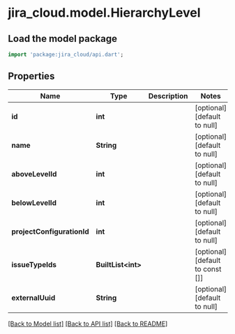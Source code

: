 # jira_cloud.model.HierarchyLevel

## Load the model package
```dart
import 'package:jira_cloud/api.dart';
```

## Properties
Name | Type | Description | Notes
------------ | ------------- | ------------- | -------------
**id** | **int** |  | [optional] [default to null]
**name** | **String** |  | [optional] [default to null]
**aboveLevelId** | **int** |  | [optional] [default to null]
**belowLevelId** | **int** |  | [optional] [default to null]
**projectConfigurationId** | **int** |  | [optional] [default to null]
**issueTypeIds** | **BuiltList&lt;int&gt;** |  | [optional] [default to const []]
**externalUuid** | **String** |  | [optional] [default to null]

[[Back to Model list]](../README.md#documentation-for-models) [[Back to API list]](../README.md#documentation-for-api-endpoints) [[Back to README]](../README.md)


